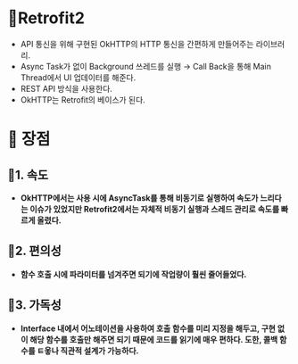 # 🏀Retrofit2

- API 통신을 위해 구현된 OkHTTP의 HTTP 통신을 간편하게 만들어주는 라이브러리.
- Async Task가 없이 Background 쓰레드를 실행 → Call Back을 통해 Main Thread에서 UI 업데이터를 해준다.
- REST API 방식을 사용한다.
- OkHTTP는 Retrofit의 베이스가 된다.







# 🎎 장점



## 🎑1. 속도

- **OkHTTP에서는 사용 시에 AsyncTask를 통해 비동기로 실행하여 속도가 느리다는 이슈가 있었지만 Retrofit2에서는 자체적 비동기 실행과 스레드 관리로 속도를 빠르게 올렸다.**



## 🛒2. 편의성

- **함수 호출 시에 파라미터를 넘겨주면 되기에 작업량이 훨씬 줄어들었다.**





## 👕3. 가독성

- **Interface 내에서 어노테이션을 사용하여 호출 함수를 미리 지정을 해두고, 구현 없이 해당 함수를 호출만 해주면 되기 때문에 코드를 읽기에 매우 편하다. 도한, 콜백 함수를 ㅌ옿나 직관적 설계가 가능하다.**